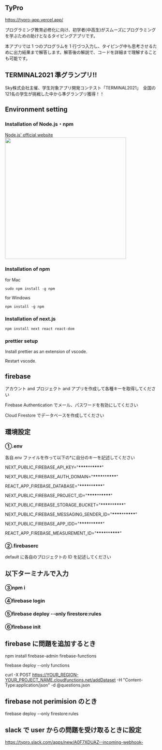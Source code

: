 
## TyPro

https://typro-app.vercel.app/

プログラミング教育必修化に向け、初学者(中高生)がスムーズにプログラミングを学ぶための助けとなるタイピングアプリです。

本アプリでは 1 つのプログラムを 1 行づつ入力し、タイピング中も思考させるために出力結果まで解答します。解答後の解説で、コードを詳細まで理解することも可能です。

## TERMINAL2021 準グランプリ!!
Sky株式会社主催、学生対象アプリ開発コンテスト「TERMINAL2021」　全国の121名の学生が挑戦した中から準グランプリ獲得！！

## Environment setting

### Installation of Node.js・npm

<a href= "https://nodejs.org/ja/">Node.js' official website</a><br>
<img src="image/Nodejsofficial.png" width="400">

<!-- ![Nodejsofficial](https://user-images.githubusercontent.com/58549977/127946461-ee882ee1-5d7a-4033-90e1-89e4df95ce48.png) -->

### Installation of npm

for Mac

```
sudo npm install -g npm
```

for Windows

```
npm install -g npm
```

### Installation of next.js

```
npm install next react react-dom
```

### prettier setup

Install prettier as an extension of vscode.

Restart vscode.

## firebase

アカウント and プロジェクト and アプリを作成して各種キーを取得してください

Firebase Authentication でメール、パスワードを有効にしてください

Cloud Firestore でデータベースを作成してください

## 環境設定

### ①.env

各自.env ファイルを作って以下の\*に自分のキーを記述してください

NEXT_PUBLIC_FIREBASE_API_KEY="**\*\*\*\***\*\***\*\*\*\***"

NEXT_PUBLIC_FIREBASE_AUTH_DOMAIN="**\*\*\*\***\*\***\*\*\*\***"

REACT_APP_FIREBASE_DATABASE="**\*\*\*\***\*\***\*\*\*\***"

NEXT_PUBLIC_FIREBASE_PROJECT_ID="**\*\*\*\***\*\***\*\*\*\***"

NEXT_PUBLIC_FIREBASE_STORAGE_BUCKET="**\*\*\*\***\*\***\*\*\*\***"

NEXT_PUBLIC_FIREBASE_MESSAGING_SENDER_ID="**\*\*\*\***\*\***\*\*\*\***"

NEXT_PUBLIC_FIREBASE_APP_IDD="**\*\*\*\***\*\***\*\*\*\***"

REACT_APP_FIREBASE_MEASUREMENT_ID="**\*\*\*\***\*\***\*\*\*\***"

### ②.firebaserc

default に各自のプロジェクトの ID を記述してください

## 以下ターミナルで入力

### ③npm i

### ④firebase login

### ⑤firebase deploy --only firestore:rules

### ⑥firebase init

## firebase に問題を追加するとき

npm install firebase-admin firebase-functions

firebase deploy --only functions

curl -X POST https://YOUR_REGION-YOUR_PROJECT_NAME.cloudfunctions.net/addDataset -H "Content-Type:application/json" -d @questions.json

## firebase not perimision のとき

firebase deploy --only firestore:rules

## slack で user からの問題を受け取るときに設定

https://typro.slack.com/apps/new/A0F7XDUAZ--incoming-webhook-
